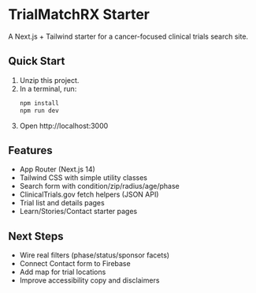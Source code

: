 # TrialMatchRX Starter

A Next.js + Tailwind starter for a cancer-focused clinical trials search site.

## Quick Start
1. Unzip this project.
2. In a terminal, run:
   ```bash
   npm install
   npm run dev
   ```
3. Open http://localhost:3000

## Features
- App Router (Next.js 14)
- Tailwind CSS with simple utility classes
- Search form with condition/zip/radius/age/phase
- ClinicalTrials.gov fetch helpers (JSON API)
- Trial list and details pages
- Learn/Stories/Contact starter pages

## Next Steps
- Wire real filters (phase/status/sponsor facets)
- Connect Contact form to Firebase
- Add map for trial locations
- Improve accessibility copy and disclaimers
